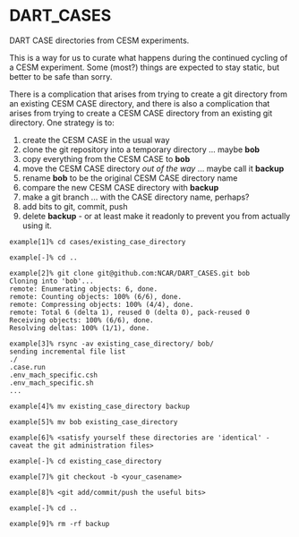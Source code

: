 # DART_CASES
DART CASE directories from CESM experiments.

This is a way for us to curate what happens during the continued cycling of a CESM experiment.
Some (most?) things are expected to stay static, but better to be safe than sorry.

There is a complication that arises from trying to create a git directory
from an existing CESM CASE directory, and there is also a complication that
arises from trying to create a CESM CASE directory from an existing git directory.
One strategy is to:

1. create the CESM CASE in the usual way
2. clone the git repository into a temporary directory ... maybe **bob**
3. copy everything from the CESM CASE to **bob**
4. move the CESM CASE directory _out of the way_  ... maybe call it **backup**
5. rename **bob** to be the original CESM CASE directory name
6. compare the new CESM CASE directory with **backup**
7. make a git branch ... with the CASE directory name, perhaps?
8. add bits to git, commit, push 
9. delete **backup** - or at least make it readonly to prevent you from actually using it.

```
example[1]% cd cases/existing_case_directory

example[-]% cd ..

example[2]% git clone git@github.com:NCAR/DART_CASES.git bob
Cloning into 'bob'...
remote: Enumerating objects: 6, done.
remote: Counting objects: 100% (6/6), done.
remote: Compressing objects: 100% (4/4), done.
remote: Total 6 (delta 1), reused 0 (delta 0), pack-reused 0
Receiving objects: 100% (6/6), done.
Resolving deltas: 100% (1/1), done.

example[3]% rsync -av existing_case_directory/ bob/
sending incremental file list
./
.case.run
.env_mach_specific.csh
.env_mach_specific.sh
...

example[4]% mv existing_case_directory backup

example[5]% mv bob existing_case_directory

example[6]% <satisfy yourself these directories are 'identical' - caveat the git administration files>

example[-]% cd existing_case_directory

example[7]% git checkout -b <your_casename>

example[8]% <git add/commit/push the useful bits>

example[-]% cd ..

example[9]% rm -rf backup
```
